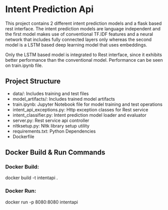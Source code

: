 # Intent Prediction Api
This project contains 2 different intent prediction models and a flask based rest interface. The intent prediction models are language independent and the first model makes use of conventional TF.IDF features and a neural network that includes fully connected layers only whereas the second model is a LSTM based deep learning model that uses embeddings.

Only the LSTM based model is integrated to Rest interface, since it exhibits better performance than the conventional model. Performance can be seen on train.ipynb file.

## Project Structure
- data/: Includes training and test files
- model_artifacts/: Includes trained model artifacts
- train.ipynb: Jupyter Notebook file for model training and test operations
- intent_api_exceptions.py: Http exception classes for Rest service
- intent_classifier.py: Intent prediction model loader and evaluator
- server.py: Rest service api controller
- nltksetup.py: Nltk library setup utility
- requirements.txt: Python Dependencies
- Dockerfile


## Docker Build & Run Commands

### Docker Build:
docker build -t intentapi .

### Docker Run:
docker run -p 8080:8080 intentapi
